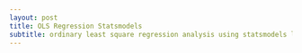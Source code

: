 ```yaml
---
layout: post
title: OLS Regression Statsmodels
subtitle: ordinary least square regression analysis using statsmodels library
---
```


<script type="text/javascript" src="ols.html"></script>



